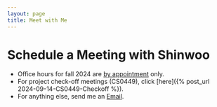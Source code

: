 ```yaml
---
layout: page
title: Meet with Me
---
```


# Schedule a Meeting with Shinwoo

- Office hours for fall 2024 are [by appointment](mailto:{{site.email}}?subject=Office%20Hours%20Appointment) only. 
- For project check-off meetings (CS0449), click [here]({% post_url 2024-09-14-CS0449-Checkoff %}).
- For anything else, send me an [Email](mailto:{{site.email}}).